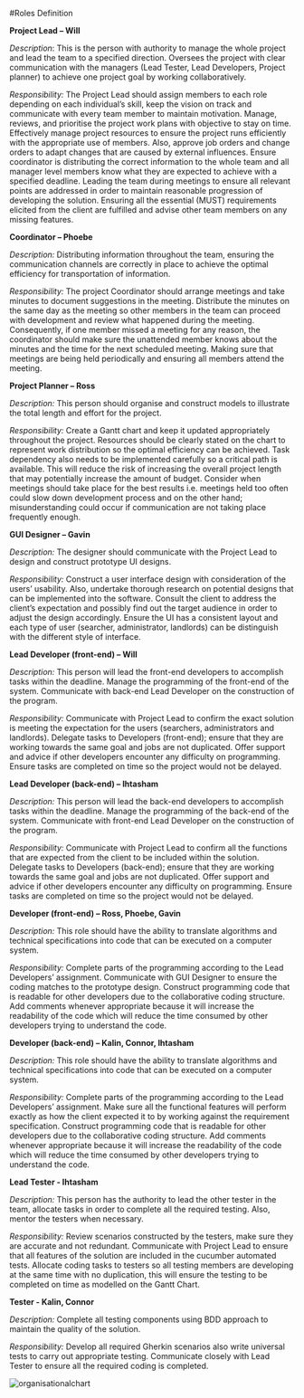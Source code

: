 #Roles Definition

**Project Lead – Will**

*Description*: This is the person with authority to manage the whole project and lead the team to a specified direction. Oversees the project with clear communication with the managers (Lead Tester, Lead Developers, Project planner) to achieve one project goal by working collaboratively.

*Responsibility:* The Project Lead should assign members to each role depending on each individual’s skill, keep the vision on track and communicate with every team member to maintain motivation. Manage, reviews, and prioritise the project work plans with objective to stay on time. Effectively manage project resources to ensure the project runs efficiently with the appropriate use of members. Also, approve job orders and change orders to adapt changes that are caused by external influences. Ensure coordinator is distributing the correct information to the whole team and all manager level members know what they are expected to achieve with a specified deadline. Leading the team during meetings to ensure all relevant points are addressed in order to maintain reasonable progression of developing the solution. Ensuring all the essential (MUST) requirements elicited from the client are fulfilled and advise other team members on any missing features.

**Coordinator – Phoebe**

*Description:* Distributing information throughout the team, ensuring the communication channels are correctly in place to achieve the optimal efficiency for transportation of information.

*Responsibility:* The project Coordinator should arrange meetings and take minutes to document suggestions in the meeting. Distribute the minutes on the same day as the meeting so other members in the team can proceed with development and review what happened during the meeting. Consequently, if one member missed a meeting for any reason, the coordinator should make sure the unattended member knows about the minutes and the time for the next scheduled meeting. Making sure that meetings are being held periodically and ensuring all members attend the meeting.

**Project Planner – Ross**

*Description:* This person should organise and construct models to illustrate the total length and effort for the project.

*Responsibility:* Create a Gantt chart and keep it updated appropriately throughout the project. Resources should be clearly stated on the chart to represent work distribution so the optimal efficiency can be achieved. Task dependency also needs to be implemented carefully so a critical path is available. This will reduce the risk of increasing the overall project length that may potentially increase the amount of budget. Consider when meetings should take place for the best results i.e. meetings held too often could slow down development process and on the other hand; misunderstanding could occur if communication are not taking place frequently enough.

**GUI Designer – Gavin**

*Description:* The designer should communicate with the Project Lead to design and construct prototype UI designs.

*Responsibility:* Construct a user interface design with consideration of the users’ usability. Also, undertake thorough research on potential designs that can be implemented into the software. Consult the client to address the client’s expectation and possibly find out the target audience in order to adjust the design accordingly. Ensure the UI has a consistent layout and each type of user (searcher, administrator, landlords) can be distinguish with the different style of interface.

**Lead Developer (front-end) – Will**

*Description:* This person will lead the front-end developers to accomplish tasks within the deadline. Manage the programming of the front-end of the system. Communicate with back-end Lead Developer on the construction of the program.

*Responsibility:* Communicate with Project Lead to confirm the exact solution is meeting the expectation for the users (searchers, administrators and landlords). Delegate tasks to Developers (front-end); ensure that they are working towards the same goal and jobs are not duplicated. Offer support and advice if other developers encounter any difficulty on programming. Ensure tasks are completed on time so the project would not be delayed.

**Lead Developer (back-end) – Ihtasham**

*Description:* This person will lead the back-end developers to accomplish tasks within the deadline. Manage the programming of the back-end of the system. Communicate with front-end Lead Developer on the construction of the program.

*Responsibility:* Communicate with Project Lead to confirm all the functions that are expected from the client to be included within the solution. Delegate tasks to Developers (back-end); ensure that they are working towards the same goal and jobs are not duplicated. Offer support and advice if other developers encounter any difficulty on programming. Ensure tasks are completed on time so the project would not be delayed.

**Developer (front-end) – Ross, Phoebe, Gavin**

*Description:* This role should have the ability to translate algorithms and technical specifications into code that can be executed on a computer system.

*Responsibility:* Complete parts of the programming according to the Lead Developers’ assignment. Communicate with GUI Designer to ensure the coding matches to the prototype design. Construct programming code that is readable for other developers due to the collaborative coding structure. Add comments whenever appropriate because it will increase the readability of the code which will reduce the time consumed by other developers trying to understand the code.

**Developer (back-end) – Kalin, Connor, Ihtasham**

*Description:* This role should have the ability to translate algorithms and technical specifications into code that can be executed on a computer system.

*Responsibility:* Complete parts of the programming according to the Lead Developers’ assignment. Make sure all the functional features will perform exactly as how the client expected it to by working against the requirement specification. Construct programming code that is readable for other developers due to the collaborative coding structure. Add comments whenever appropriate because it will increase the readability of the code which will reduce the time consumed by other developers trying to understand the code.

**Lead Tester - Ihtasham**

*Description:* This person has the authority to lead the other tester in the team, allocate tasks in order to complete all the required testing. Also, mentor the testers when necessary.

*Responsibility:* Review scenarios constructed by the testers, make sure they are accurate and not redundant. Communicate with Project Lead to ensure that all features of the solution are included in the cucumber automated tests. Allocate coding tasks to testers so all testing members are developing at the same time with no duplication, this will ensure the testing to be completed on time as modelled on the Gantt Chart.

**Tester - Kalin, Connor**

*Description:* Complete all testing components using BDD approach to maintain the quality of the solution.

*Responsibility:* Develop all required Gherkin scenarios also write universal tests to carry out appropriate testing. Communicate closely with Lead Tester to ensure all the required coding is completed.


![organisationalchart](https://cloud.githubusercontent.com/assets/14922982/12902946/10a85a0c-cebc-11e5-8dfe-56d17a1f1b16.png)

